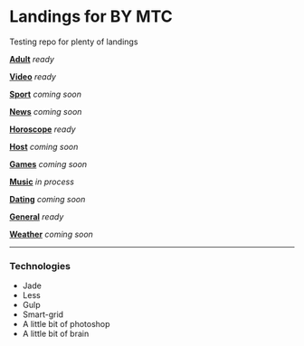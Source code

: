 # Landings for BY MTC
Testing repo for plenty of landings


[**Adult**](https://grant-inna.github.io/Landings_BY/Adult) *ready*

[**Video**](https://grant-inna.github.io/Landings_BY/Video) *ready*

[**Sport**](https://grant-inna.github.io/Landings_BY/Sporte) *coming soon*

[**News**](https://grant-inna.github.io/Landings_BY/News) *coming soon*

[**Horoscope**](https://grant-inna.github.io/Landings_BY/Horoscope) *ready*

[**Host**](https://grant-inna.github.io/Landings_BY/Host) *coming soon*

[**Games**](https://grant-inna.github.io/Landings_BY/Games) *coming soon*

[**Music**](https://grant-inna.github.io/Landings_BY/Music) *in process*

[**Dating**](https://grant-inna.github.io/Landings_BY/Dating) *coming soon*

[**General**](https://grant-inna.github.io/Landings_BY/General) *ready*

[**Weather**](https://grant-inna.github.io/Landings_BY/Weather) *coming soon*


---
### Technologies

* Jade
* Less
* Gulp
* Smart-grid
* A little bit of photoshop
* A little bit of brain


